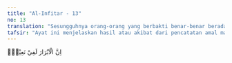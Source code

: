 ```yaml
---
title: "Al-Infitar - 13"
no: 13
translation: "Sesungguhnya orang-orang yang berbakti benar-benar berada dalam (surga yang penuh) kenikmatan, "
tafsir: "Ayat ini menjelaskan hasil atau akibat dari pencatatan amal manusia, yaitu adanya pahala dan surga bagi orang-orang yang berbuat kebajikan, dan azab bagi orang-orang yang berbuat maksiat dan dosa. Surga adalah balasan bagi orang-orang bertakwa dan beramal saleh. Allah berfirman:\n\nDan adapun orang-orang yang takut kepada kebesaran Tuhannya dan menahan diri dari (keinginan) hawa nafsunya, maka sungguh, surgalah tempat tinggal(nya). (an-Nazi'at/79: 40-41)\n\nSedangkan orang-orang yang durhaka diazab Allah di api neraka. Allah berfirman:\n\nMaka adapun orang yang melampaui batas, dan lebih mengutamakan kehidupan dunia, maka sungguh, nerakalah tempat tinggalnya. (an-Nazi'at/79: 37-39)"
---
```


اِنَّ الْاَبْرَارَ لَفِيْ نَعِيْمٍۙ
